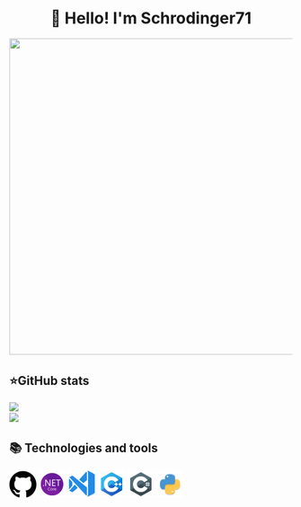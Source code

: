 <h1 align="center">👋 Hello! I'm Schrodinger71 </h1>

<p align="center">
 <!--
 <img width="600" src="assets/github-snake.svg" alt="snake"/>
 -->
 <img src="https://github.com/Schrodinger71/Schrodinger71/blob/main/assets/alastor-hazbin-hotel-fire.gif" width="1024" height="564" />

</p>

  <h2><b>⭐GitHub stats</b></h2>
  <p>
   <img src="https://github-readme-stats.vercel.app/api/top-langs/?username=Schrodinger71&theme=dracula&layout=compact&hide_border=true&bg_color=00000000" />
   <br>
   <img src="https://github-readme-stats.vercel.app/api?username=Schrodinger71&count_private=true&show_icons=true&theme=dracula&hide_border=true&bg_color=00000000" />
    <br>
  </p>

<h2><b>📚 Technologies and tools</b></h2>
  <p>
    <img src="assets/github-logo_icon-icons.com_73546.png" /> <img src="assets/icons8-net-framework-48.png" />  <img src="assets/icons8-visual-studio-50.png" />  <img src="assets/icons8-c++-48.png" /> <img src="assets/icons8-логотип-c-sharp-48.png" /> <img src="assets/python_94570.png"  />
  </p>
</details>



<!--
**Schrodinger71/Schrodinger71** is a ✨ _special_ ✨ repository because its `README.md` (this file) appears on your GitHub profile.

Here are some ideas to get you started:

- 🔭 I’m currently working on ...
- 🌱 I’m currently learning ...
- 👯 I’m looking to collaborate on ...
- 🤔 I’m looking for help with ...
- 💬 Ask me about ...
- 📫 How to reach me: ...
- 😄 Pronouns: ...
- ⚡ Fun fact: ...
-->
